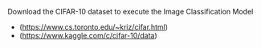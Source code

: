 Download the CIFAR-10 dataset to execute the Image Classification Model
  - (https://www.cs.toronto.edu/~kriz/cifar.html)
  - (https://www.kaggle.com/c/cifar-10/data)
